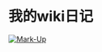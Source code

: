 我的wiki日记
===========

[![Mark-Up](http://octodex.github.com/images/codercat.jpg "点击访问我的日记")](http://guotingchaopr.github.io/GWiki)
